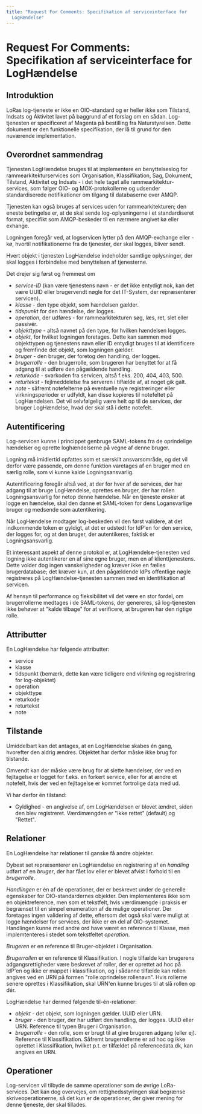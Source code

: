 ```yaml
---
title: "Request For Comments: Specifikation af serviceinterface for
  LogHændelse"
---
```


# Request For Comments: Specifikation af serviceinterface for LogHændelse

## Introduktion

LoRas log-tjeneste er ikke en OIO-standard og er heller ikke som
Tilstand, Indsats og Aktivitet lavet på baggrund af et forslag om en
sådan. Log-tjenesten er specificeret af Magenta på bestilling fra
Naturstyrelsen. Dette dokument er den funktionelle specifikation, der lå
til grund for den nuværende implementation.

## Overordnet sammendrag

Tjenesten LogHændelse bruges til at implementere en benyttelseslog for
rammearkitekturservices som Organisation, Klassifikation, Sag, Dokument,
Tilstand, Aktivitet og Indsats - i det hele taget alle
rammearkitektur-services, som følger OIO- og MOX-protokollerne og
udsender standardiserede notifikationer om tilgang til databaserne over
AMQP.

Tjenesten kan også bruges af services uden for rammearkitekturen; den
eneste betingelse er, at de skal sende log-oplysningerne i et
standardiseret format, specifikt som AMQP-beskeder til en nærmere
angivet kø eller exhange.

Logningen foregår ved, at logservicen lytter på den AMQP-exchange eller
-kø, hvortil notifikationerne fra de tjenester, der skal logges, bliver
sendt.

Hvert objekt i tjenesten LogHændelse indeholder samtlige oplysninger,
der skal logges i forbindelse med benyttelsen af tjenesterne.

Det drejer sig først og fremmest om

-   *service-ID* (kan være tjenestens navn - er det ikke entydigt nok,
    kan det være UUID eller brugervendt nøgle for det IT-System, der
    repræsenterer servicen).
-   *klasse* - den type objekt, som hændelsen gælder.
-   *tidspunkt* for den hændelse, der logges.
-   *operation*, der udføres - for rammearkitekturen søg, læs, ret, slet
    eller passivér.
-   *objekttype* - altså navnet på den type, for hvilken hændelsen
    logges.
-   *objekt*, for hvilket logningen foretages. Dette kan sammen med
    objekttypen og tjenestens navn eller ID entydigt bruges til at
    identificere og fremfinde det objekt, som logningen gælder.
-   *bruger* - den bruger, der foretog den handling, der logges.
-   *brugerrolle* - den brugerrolle, som brugeren har benyttet for at få
    adgang til at udføre den pågældende handling.
-   *returkode* - svarkoden fra servicen, altså f.eks. 200, 404, 403,
    500.
-   *returtekst* - fejlmeddelelse fra serveren i tilfælde af, at noget
    gik galt.
-   *note* - såfremt notefelterne på eventuelle nye registreringer eller
    virkningsperioder er udfyldt, kan disse kopieres til notefeltet på
    LogHændelsen. Det vil selvfølgelig være helt op til de services, der
    bruger LogHændelse, hvad der skal stå i dette notefelt.

## Autentificering

Log-servicen kunne i princippet genbruge SAML-tokens fra de oprindelige
hændelser og oprette loghændelserne på vegne af denne bruger.

Logning må imidlertid opfattes som et særskilt ansvarsområde, og det vil
derfor være passende, om denne funktion varetages af en bruger med en
særlig rolle, som vi kunne kalde Logningsansvarlig.

Autentificering foregår altså ved, at der for hver af de services, der
har adgang til at bruge LogHændelse, oprettes en bruger, der har rollen
Logningsansvarlig for netop denne hændelse. Når en tjeneste ønsker at
logge en hændelse, skal den danne et SAML-token for dens Logansvarlige
bruger og medsende som autentikering.

Når LogHændelse modtager log-beskeden vil den først validere, at det
indkommende token er gyldigt, at det er udstedt for IdP'en for den
service, der logges for, og at den bruger, der autentikeres, faktisk er
Logningsansvarlig.

Et interessant aspekt af denne protokol er, at LogHændelse-tjenesten ved
logning ikke autentikerer en af sine egne bruger, men en af
klienttjenestens. Dette volder dog ingen vanskeligheder og kræver ikke
en fælles brugerdatabase; det kræver kun, at den pågældende IdPs
offentlige nøgle registreres på LogHændelse-tjenesten sammen med en
identifikation af servicen.

Af hensyn til performance og fleksibilitet vil det være en stor fordel,
om brugerrollerne medtages i de SAML-tokens, der genereres, så
log-tjenesten ikke behøver at "kalde tilbage" for at verificere, at
brugeren har den rigtige rolle.

## Attributter

En LogHændelse har følgende attributter:

-   service
-   klasse
-   tidspunkt (bemærk, dette kan være tidligere end virkning og
    registrering for log-objektet)
-   operation
-   objekttype
-   returkode
-   returtekst
-   note

## Tilstande

Umiddelbart kan det antages, at en LogHændelse skabes én gang, hvorefter
den aldrig ændres. Objektet har derfor måske ikke brug for tilstande.

Omvendt kan der måske være brug for at slette hændelser, der ved en
fejltagelse er logget for f.eks. en forkert service, eller for at ændre
et notefelt, hvis der ved en fejltagelse er kommet fortrolige data med
ud.

Vi har derfor én tilstand:

-   Gyldighed - en angivelse af, om LogHændelsen er blevet ændret, siden
    den blev registreret. Værdimængden er "Ikke rettet" (default) og
    "Rettet".

## Relationer

En LogHændelse har relationer til ganske få andre objekter.

Dybest set repræsenterer en LogHændelse en registrering af en *handling*
udført af en *bruger*, der har fået lov eller er blevet afvist i forhold
til en *brugerrolle*.

*Handlingen* er én af de operationer, der er beskrevet under de
generelle egenskaber for OIO-standardernes objekter. Den implementeres
ikke som en objektreference, men som et tekstfelt, hvis værdimængde i
praksis er begrænset til en simpel enumeration af de mulige operationer.
Der foretages ingen validering af dette, eftersom det også skal være
muligt at logge hændelser for services, der ikke er en del af
OIO-systemet. Handlingen kunne med andre ord have været en reference til
Klasse, men implemtenteres i stedet som tekstfeltet *operation*.

*Brugeren* er en reference til Bruger-objektet i Organisation.

*Brugerrollen* er en reference til Klassifikation. I nogle tilfælde kan
brugerens adgangsrettigheder være beskrevet af roller, der er oprettet
ad hoc på IdP'en og ikke er mappet i klassifikation, og i sådanne
tilfælde kan rollen angives ved en URN på formen
"rolle:oprindelse:rollenavn". Hvis rollerne senere oprettes i
Klassifikation, skal URN'en kunne bruges til at slå rollen op dér.

LogHændelse har dermed følgende til-én-relationer:

-   *objekt* - det objekt, som logningen gælder. UUID eller URN.
-   *bruger* - den bruger, der har udført den handling, der logges. UUID
    eller URN. Reference til typen Bruger i Organisation.
-   *brugerrolle* - den rolle, som er brugt til at give brugeren adgang
    (eller ej). Reference til Klassifikation. Såfremt brugerrollerne er
    ad hoc og ikke oprettet i Klassifikation, hvilket p.t. er tilfældet
    på referencedata.dk, kan angives en URN.

## Operationer

Log-servicen vil tilbyde de samme operationer som de øvrige
LoRa-services. Det kan dog overvejes, om rettighedsstyringen skal
begrænse skriveoperationerne, så det kun er de operationer, der giver
mening for denne tjeneste, der skal tillades.
